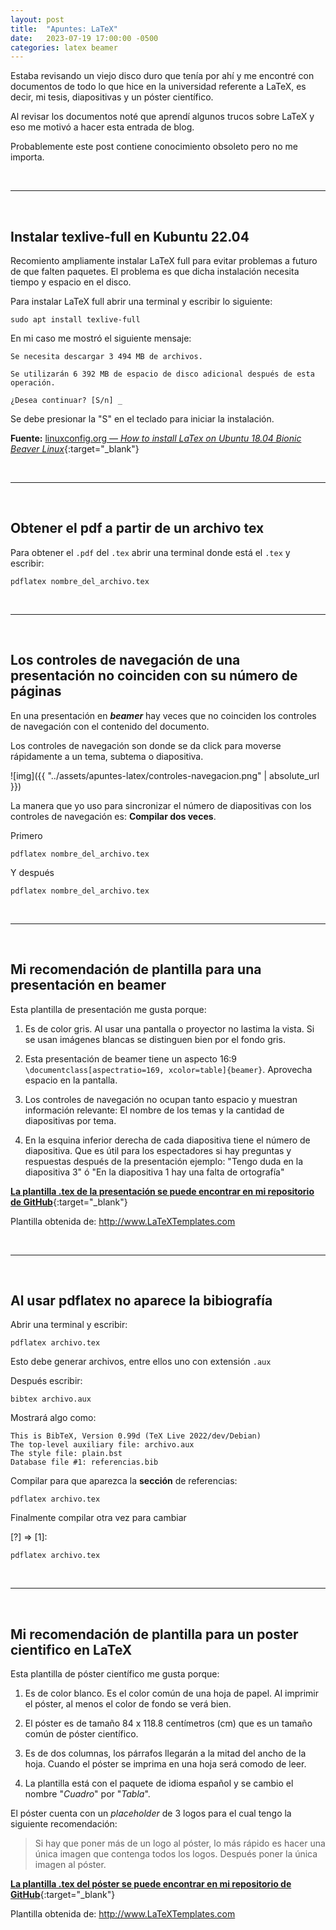 ```yaml
---
layout: post
title:  "Apuntes: LaTeX"
date:   2023-07-19 17:00:00 -0500
categories: latex beamer
---
```


Estaba revisando un viejo disco duro que tenía por ahí y me encontré con documentos de todo lo que hice en la universidad referente a LaTeX, es decir, mi tesis, diapositivas y un póster científico.

Al revisar los documentos noté que aprendí algunos trucos sobre LaTeX y eso me motivó a hacer esta entrada de blog.

Probablemente este post contiene conocimiento obsoleto pero no me importa.



<br>
<hr>
<br>




## Instalar texlive-full en Kubuntu 22.04

Recomiento ampliamente instalar LaTeX full para evitar problemas a futuro de que falten paquetes. El problema es que dicha instalación necesita tiempo y espacio en el disco.

Para instalar LaTeX full abrir una terminal y escribir lo siguiente:

```
sudo apt install texlive-full
```
En mi caso me mostró el siguiente mensaje:

```
Se necesita descargar 3 494 MB de archivos.

Se utilizarán 6 392 MB de espacio de disco adicional después de esta operación.

¿Desea continuar? [S/n] _
```

Se debe presionar la "S" en el teclado para iniciar la instalación.

**Fuente:** [linuxconfig.org &mdash; *How to install LaTex on Ubuntu 18.04 Bionic Beaver Linux*](https://linuxconfig.org/how-to-install-latex-on-ubuntu-18-04-bionic-beaver-linux){:target="_blank"}



<br>
<hr>
<br>



## Obtener el pdf a partir de un archivo tex

Para obtener el `.pdf` del `.tex` abrir una terminal donde está el `.tex` y escribir:

```
pdflatex nombre_del_archivo.tex
```



<br>
<hr>
<br>



## Los controles de navegación de una presentación no coinciden con su número de páginas

En una presentación en ***beamer*** hay veces que no coinciden los controles de navegación con el contenido del documento. 

Los controles de navegación son donde se da click para moverse rápidamente a un tema, subtema o diapositiva.

![img]({{ "../assets/apuntes-latex/controles-navegacion.png" | absolute_url }})

La manera que yo uso para sincronizar el número de diapositivas con los controles de navegación es: **Compilar dos veces**.

Primero

```
pdflatex nombre_del_archivo.tex
```

Y después

```
pdflatex nombre_del_archivo.tex
```



<br>
<hr>
<br>



## Mi recomendación de plantilla para una presentación en beamer

<object data="{{ '../assets/apuntes-latex/presentacion.pdf' | absolute_url }}" width="100%" height="300" type="application/pdf"></object>

Esta plantilla de presentación me gusta porque:

1. Es de color gris. Al usar una pantalla o proyector no lastima la vista. Si se usan imágenes blancas se distinguen bien por el fondo gris.

2. Esta presentación de beamer tiene un aspecto 16:9 `\documentclass[aspectratio=169, xcolor=table]{beamer}`. Aprovecha espacio en la pantalla.

3. Los controles de navegación no ocupan tanto espacio y muestran información relevante: El nombre de los temas y la cantidad de diapositivas por tema.

4. En la esquina inferior derecha de cada diapositiva tiene el número de diapositiva. Que es útil para los espectadores si hay preguntas y respuestas después de la presentación ejemplo: "Tengo duda en la diapositiva 3" ó "En la diapositiva 1 hay una falta de ortografía"

[**La plantilla .tex de la presentación se puede encontrar en mi repositorio de GitHub**](https://github.com/JuanMX/plantillas-latex/tree/master/presentacion){:target="_blank"}

Plantilla obtenida de: http://www.LaTeXTemplates.com



<br>
<hr>
<br>



## Al usar pdflatex no aparece la bibiografía

Abrir una terminal y escribir:

```
pdflatex archivo.tex
```
Esto debe generar archivos, entre ellos uno con extensión `.aux`

Después escribir:

```
bibtex archivo.aux
```

Mostrará algo como:

```
This is BibTeX, Version 0.99d (TeX Live 2022/dev/Debian)
The top-level auxiliary file: archivo.aux
The style file: plain.bst
Database file #1: referencias.bib
```

Compilar para que aparezca la **sección** de referencias:

```
pdflatex archivo.tex
```

Finalmente compilar otra vez para cambiar 

[?] => [1]:

```
pdflatex archivo.tex
```



<br>
<hr>
<br>



## Mi recomendación de plantilla para un poster cientifico en LaTeX

<object data="{{ '../assets/apuntes-latex/conference_poster_6.pdf' | absolute_url }}" width="100%" height="500" type="application/pdf"></object>

Esta plantilla de póster científico me gusta porque:

1. Es de color blanco. Es el color común de una hoja de papel. Al imprimir el póster, al menos el color de fondo se verá bien.

2. El póster es de tamaño 84 x 118.8 centímetros (cm) que es un tamaño común de póster científico.

3. Es de dos columnas, los párrafos llegarán a la mitad del ancho de la hoja. Cuando el póster se imprima en una hoja será comodo de leer.

4. La plantilla está con el paquete de idioma español y se cambio el nombre "*Cuadro*" por "*Tabla*".

El póster cuenta con un *placeholder* de 3 logos para el cual tengo la siguiente recomendación:

> Si hay que poner más de un logo al póster, lo más rápido es hacer una única imagen que contenga todos los logos. Después poner la única imagen al póster.

[**La plantilla .tex del póster se puede encontrar en mi repositorio de GitHub**](https://github.com/JuanMX/plantillas-latex/tree/master/poster){:target="_blank"}

Plantilla obtenida de: http://www.LaTeXTemplates.com